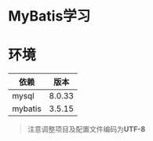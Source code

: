 # MyBatis学习

# 环境

| 依赖      | 版本     |
|---------|--------|
| mysql   | 8.0.33 |
| mybatis | 3.5.15 |

> 注意调整项目及配置文件编码为**UTF-8**